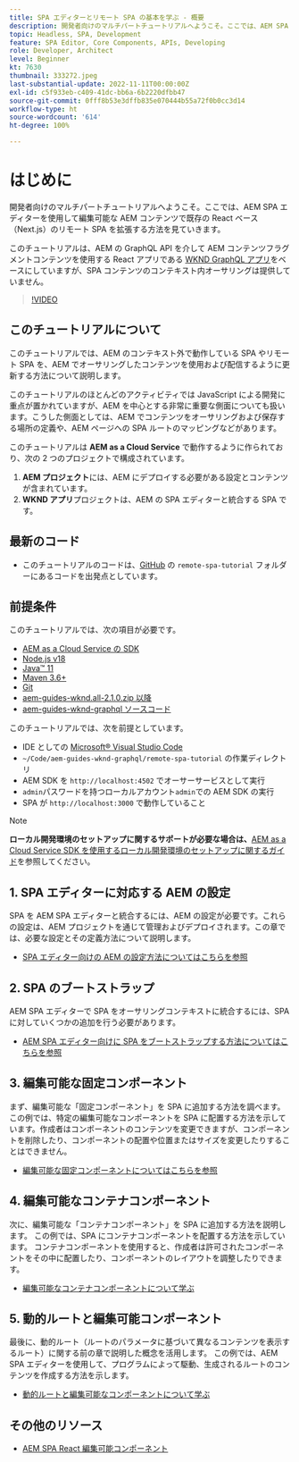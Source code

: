 ```yaml
---
title: SPA エディターとリモート SPA の基本を学ぶ - 概要
description: 開発者向けのマルチパートチュートリアルへようこそ。ここでは、AEM SPA エディターを使用して編集可能な AEM コンテンツで既存のリモート SPA を拡張する方法を見ていきます。
topic: Headless, SPA, Development
feature: SPA Editor, Core Components, APIs, Developing
role: Developer, Architect
level: Beginner
kt: 7630
thumbnail: 333272.jpeg
last-substantial-update: 2022-11-11T00:00:00Z
exl-id: c5f933eb-c409-41dc-bb6a-6b2220dfbb47
source-git-commit: 0fff8b53e3dffb835e070444b55a72f0b0cc3d14
workflow-type: ht
source-wordcount: '614'
ht-degree: 100%

---
```


# はじめに

開発者向けのマルチパートチュートリアルへようこそ。ここでは、AEM SPA エディターを使用して編集可能な AEM コンテンツで既存の React ベース（Next.js）のリモート SPA を拡張する方法を見ていきます。

このチュートリアルは、AEM の GraphQL API を介して AEM コンテンツフラグメントコンテンツを使用する React アプリである [WKND GraphQL アプリ](https://experienceleague.adobe.com/docs/experience-manager-learn/getting-started-with-aem-headless/graphql/overview.html?lang=ja)をベースにしていますが、SPA コンテンツのコンテキスト内オーサリングは提供していません。

>[!VIDEO](https://video.tv.adobe.com/v/333272?quality=12&learn=on)

## このチュートリアルについて

このチュートリアルでは、AEM のコンテキスト外で動作している SPA やリモート SPA を、AEM でオーサリングしたコンテンツを使用および配信するように更新する方法について説明します。

このチュートリアルのほとんどのアクティビティでは JavaScript による開発に重点が置かれていますが、AEM を中心とする非常に重要な側面についても扱います。こうした側面としては、AEM でコンテンツをオーサリングおよび保存する場所の定義や、AEM ページへの SPA ルートのマッピングなどがあります。

このチュートリアルは **AEM as a Cloud Service** で動作するように作られており、次の 2 つのプロジェクトで構成されています。

1. __AEM プロジェクト__&#x200B;には、AEM にデプロイする必要がある設定とコンテンツが含まれています。
1. __WKND アプリ__&#x200B;プロジェクトは、AEM の SPA エディターと統合する SPA です。

## 最新のコード

+ このチュートリアルのコードは、[GitHub](https://github.com/adobe/aem-guides-wknd-graphql/tree/main/remote-spa-tutorial) の `remote-spa-tutorial` フォルダーにあるコードを出発点としています。

## 前提条件

このチュートリアルでは、次の項目が必要です。

+ [AEM as a Cloud Service の SDK](https://experienceleague.adobe.com/docs/experience-manager-learn/cloud-service/local-development-environment-set-up/aem-runtime.html?lang=ja)
+ [Node.js v18](https://nodejs.org/ja/)
+ [Java™ 11](https://downloads.experiencecloud.adobe.com/content/software-distribution/en/general.html)
+ [Maven 3.6+](https://maven.apache.org/)
+ [Git](https://git-scm.com/downloads)
+ [aem-guides-wknd.all-2.1.0.zip 以降](https://github.com/adobe/aem-guides-wknd/releases)
+ [aem-guides-wknd-graphql ソースコード](https://github.com/adobe/aem-guides-wknd-graphql/tree/main)

このチュートリアルでは、次を前提としています。

+ IDE としての [Microsoft® Visual Studio Code](https://visualstudio.microsoft.com/)
+ `~/Code/aem-guides-wknd-graphql/remote-spa-tutorial` の作業ディレクトリ
+ AEM SDK を `http://localhost:4502` でオーサーサービスとして実行
+ `admin`パスワードを持つローカルアカウント`admin`での AEM SDK の実行
+ SPA が `http://localhost:3000` で動作していること

>[!NOTE]
>
> **ローカル開発環境のセットアップに関するサポートが必要な場合は、**[AEM as a Cloud Service SDK を使用するローカル開発環境のセットアップに関するガイド](https://experienceleague.adobe.com/docs/experience-manager-learn/cloud-service/local-development-environment-set-up/overview.html?lang=ja)を参照してください。

## 1. SPA エディターに対応する AEM の設定

SPA を AEM SPA エディターと統合するには、AEM の設定が必要です。これらの設定は、AEM プロジェクトを通じて管理およびデプロイされます。この章では、必要な設定とその定義方法について説明します。

+ [SPA エディター向けの AEM の設定方法についてはこちらを参照](./aem-configure.md)

## 2. SPA のブートストラップ

AEM SPA エディターで SPA をオーサリングコンテキストに統合するには、SPA に対していくつかの追加を行う必要があります。

+ [AEM SPA エディター向けに SPA をブートストラップする方法についてはこちらを参照](./spa-bootstrap.md)

## 3. 編集可能な固定コンポーネント

まず、編集可能な「固定コンポーネント」を SPA に追加する方法を調べます。この例では、特定の編集可能なコンポーネントを SPA に配置する方法を示しています。作成者はコンポーネントのコンテンツを変更できますが、コンポーネントを削除したり、コンポーネントの配置や位置またはサイズを変更したりすることはできません。

+ [編集可能な固定コンポーネントについてはこちらを参照](./spa-fixed-component.md)

## 4. 編集可能なコンテナコンポーネント

次に、編集可能な「コンテナコンポーネント」を SPA に追加する方法を説明します。 この例では、SPA にコンテナコンポーネントを配置する方法を示しています。 コンテナコンポーネントを使用すると、作成者は許可されたコンポーネントをその中に配置したり、コンポーネントのレイアウトを調整したりできます。

+ [編集可能なコンテナコンポーネントについて学ぶ](./spa-container-component.md)

## 5. 動的ルートと編集可能コンポーネント

最後に、動的ルート（ルートのパラメータに基づいて異なるコンテンツを表示するルート）に関する前の章で説明した概念を活用します。 この例では、AEM SPA エディターを使用して、プログラムによって駆動、生成されるルートのコンテンツを作成する方法を示します。

+ [動的ルートと編集可能なコンポーネントについて学ぶ](./spa-dynamic-routes.md)

## その他のリソース

+ [AEM SPA React 編集可能コンポーネント](https://www.npmjs.com/package/@adobe/aem-react-editable-components)
